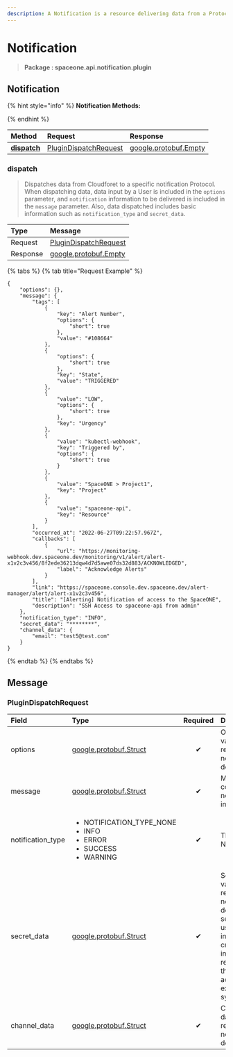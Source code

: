 ```yaml
---
description: A Notification is a resource delivering data from a Protocol plugin instance to a nofitication tool of an external user.
---
```

# Notification

>  **Package : spaceone.api.notification.plugin**

## Notification

{% hint style="info" %}
**Notification Methods:**

{%  endhint %}


| Method | Request | Response |
| :----- | :-------- | :-------- |
| [**dispatch**](notification.md#dispatch)|   [PluginDispatchRequest](notification.md#plugindispatchrequest) |  [google.protobuf.Empty](https://github.com/protocolbuffers/protobuf/blob/master/src/google/protobuf/empty.proto)| 
 

 
### dispatch

> Dispatches data from Cloudforet to a specific notification Protocol. When dispatching data, data input by a User is included in the `options` parameter, and `notification` information to be delivered is included in the `message` parameter. Also, data dispatched includes basic information such as `notification_type` and `secret_data`.

| Type | Message |
| :--- | :--- |
| Request | [PluginDispatchRequest](notification.md#plugindispatchrequest) |
| Response | [google.protobuf.Empty](https://github.com/protocolbuffers/protobuf/blob/master/src/google/protobuf/empty.proto) |
{% tabs %}
{% tab title="Request Example" %}
```text
{
    "options": {},
    "message": {
        "tags": [
            {
                "key": "Alert Number",
                "options": {
                    "short": true
                },
                "value": "#108664"
            },
            {
                "options": {
                    "short": true
                },
                "key": "State",
                "value": "TRIGGERED"
            },
            {
                "value": "LOW",
                "options": {
                    "short": true
                },
                "key": "Urgency"
            },
            {
                "value": "kubectl-webhook",
                "key": "Triggered by",
                "options": {
                    "short": true
                }
            },
            {
                "value": "SpaceONE > Project1",
                "key": "Project"
            },
            {
                "value": "spaceone-api",
                "key": "Resource"
            }
        ],
        "occurred_at": "2022-06-27T09:22:57.967Z",
        "callbacks": [
            {
                "url": "https://monitoring-webhook.dev.spaceone.dev/monitoring/v1/alert/alert-x1v2c3v456/8f2ede36213dqw4d7d5awe07ds32d883/ACKNOWLEDGED",
                "label": "Acknowledge Alerts"
            }
        ],
        "link": "https://spaceone.console.dev.spaceone.dev/alert-manager/alert/alert-x1v2c3v456",
        "title": "[Alerting] Notification of access to the SpaceONE",
        "description": "SSH Access to spaceone-api from admin"
    },
    "notification_type": "INFO",
    "secret_data": "********",
    "channel_data": {
        "email": "test5@test.com"
    }
}
```
{% endtab %}
{% endtabs %}


## 

## Message

### PluginDispatchRequest
<table>
  <thead>
    <tr>
      <th style="text-align:left; width:100px;">Field</th>
      <th style="text-align:left">Type</th>
      <th style="text-align:center">Required</th>
      <th style="text-align:left">Description</th>
    </tr>
  </thead>
  <tbody>
    <tr>
      <td style="text-align:left; width:100px;">options</td>
      <td style="text-align:left"><a href="https://github.com/protocolbuffers/protobuf/blob/master/src/google/protobuf/struct.proto">google.protobuf.Struct</a></td>
<td style="text-align:center">✔</td>
<td style="text-align:left">Option value required for notification delivery.</td>
   </tr>
    <tr>
      <td style="text-align:left; width:100px;">message</td>
      <td style="text-align:left"><a href="https://github.com/protocolbuffers/protobuf/blob/master/src/google/protobuf/struct.proto">google.protobuf.Struct</a></td>
<td style="text-align:center">✔</td>
<td style="text-align:left">Message containing notification information</td>
   </tr>
    <tr>
      <td style="text-align:left; width:100px;">notification_type</td>
      <td style="text-align:left"><ul>
          	<li>NOTIFICATION_TYPE_NONE</li>
          	<li>INFO</li>
          	<li>ERROR</li>
          	<li>SUCCESS</li>
          	<li>WARNING</li>
        </ul></td>
<td style="text-align:center">✔</td>
<td style="text-align:left">The type of Notification</td>
   </tr>
    <tr>
      <td style="text-align:left; width:100px;">secret_data</td>
      <td style="text-align:left"><a href="https://github.com/protocolbuffers/protobuf/blob/master/src/google/protobuf/struct.proto">google.protobuf.Struct</a></td>
<td style="text-align:center">✔</td>
<td style="text-align:left">Secret value required for notification delivery.The secret data usually includes the credential information required for the plugin to access the external system.</td>
   </tr>
    <tr>
      <td style="text-align:left; width:100px;">channel_data</td>
      <td style="text-align:left"><a href="https://github.com/protocolbuffers/protobuf/blob/master/src/google/protobuf/struct.proto">google.protobuf.Struct</a></td>
<td style="text-align:center">✔</td>
<td style="text-align:left">Channel data required for notification delivery.</td>
   </tr>
  </tbody>
</table>



